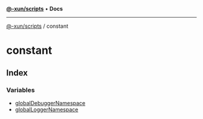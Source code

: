 [**@-xun/scripts**](../README.md) • **Docs**

---

[@-xun/scripts](../README.md) / constant

# constant

## Index

### Variables

- [globalDebuggerNamespace](variables/globalDebuggerNamespace.md)
- [globalLoggerNamespace](variables/globalLoggerNamespace.md)
